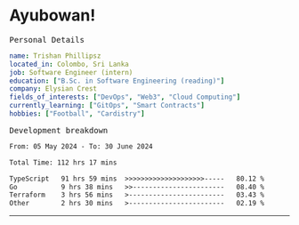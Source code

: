 # Ayubowan!

<samp>Personal Details</samp>

```yaml
name: Trishan Phillipsz
located_in: Colombo, Sri Lanka
job: Software Engineer (intern)
education: ["B.Sc. in Software Engineering (reading)"]
company: Elysian Crest
fields_of_interests: ["DevOps", "Web3", "Cloud Computing"]
currently_learning: ["GitOps", "Smart Contracts"]
hobbies: ["Football", "Cardistry"]
```

<samp>Development breakdown</samp>

<!--START_SECTION:waka-->

```txt
From: 05 May 2024 - To: 30 June 2024

Total Time: 112 hrs 17 mins

TypeScript   91 hrs 59 mins  >>>>>>>>>>>>>>>>>>>>-----   80.12 %
Go           9 hrs 38 mins   >>-----------------------   08.40 %
Terraform    3 hrs 56 mins   >------------------------   03.43 %
Other        2 hrs 30 mins   >------------------------   02.19 %
```

<!--END_SECTION:waka-->

---
